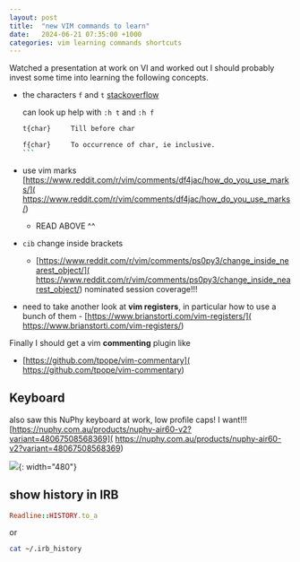 ```yaml
---
layout: post
title:  "new VIM commands to learn"
date:   2024-06-21 07:35:00 +1000
categories: vim learning commands shortcuts
---
```


Watched a presentation at work on VI and worked out I should probably invest
some time into learning the following concepts.

- the characters `f` and `t` [stackoverflow](
  https://stackoverflow.com/questions/12495442/what-do-the-f-and-t-commands-do-in-vim)

  can look up help with `:h t` and `:h f`

  ````sh
  t{char}     Till before char

  f{char}     To occurrence of char, ie inclusive.
  ```

- use vim marks
  [https://www.reddit.com/r/vim/comments/df4jac/how_do_you_use_marks/](
  https://www.reddit.com/r/vim/comments/df4jac/how_do_you_use_marks/)
  - READ ABOVE ^^
- `cib` change inside brackets
    - [https://www.reddit.com/r/vim/comments/ps0py3/change_inside_nearest_object/](
      https://www.reddit.com/r/vim/comments/ps0py3/change_inside_nearest_object/)
    nominated session coverage!!!

- need to take another look at **vim registers**, in particular
  how to use a bunch of them -
  [https://www.brianstorti.com/vim-registers/](
  https://www.brianstorti.com/vim-registers/)


Finally I should get a vim **commenting** plugin like
- [https://github.com/tpope/vim-commentary](
  https://github.com/tpope/vim-commentary)

## Keyboard

also saw this NuPhy keyboard at work, low profile caps! I want!!!
[https://nuphy.com.au/products/nuphy-air60-v2?variant=48067508568369](
https://nuphy.com.au/products/nuphy-air60-v2?variant=48067508568369)

![](https://nuphy.com.au/cdn/shop/files/04.webp?v=1705984684&width=990
){: width="480"}

## show history in IRB

```ruby
Readline::HISTORY.to_a
```

or

```sh
cat ~/.irb_history
```
